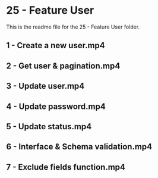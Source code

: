 # 25 - Feature User

This is the readme file for the 25 - Feature User folder.

## 1 - Create a new user.mp4

## 2 - Get user & pagination.mp4

## 3 - Update user.mp4

## 4 - Update password.mp4

## 5 - Update status.mp4

## 6 - Interface & Schema validation.mp4

## 7 - Exclude fields function.mp4

